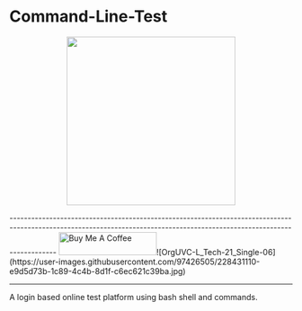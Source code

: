 # Command-Line-Test
<p align="center">
  <img src="https://user-images.githubusercontent.com/97426505/228431120-4ee887d8-15db-4831-b350-c9e6a01a9640.jpg" width="300" height="300" />
</p>
-------------------------------------------------------------------------------------------------------------------------------------------------------------------------
<a href="https://www.buymeacoffee.com/securitywithme" target="_blank"><img src="https://cdn.buymeacoffee.com/buttons/default-orange.png" alt="Buy Me A Coffee" height="41" width="174"></a>![OrgUVC-L_Tech-21_Single-06](https://user-images.githubusercontent.com/97426505/228431110-e9d5d73b-1c89-4c4b-8d1f-c6ec621c39ba.jpg)

-------------------------------------------------------------------------------------------------------------------------------------------------------------------------
A login based online test platform using bash shell and commands. 


